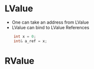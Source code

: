 <h1>LValue</h1>
<p><ul><li>One can take an address from LValue</li>
<li>LValue can bind to LValue References</li></ul></p>

```cpp
    int x = 0;
    int& a_ref = x;

```

<h1>RValue</h1>
